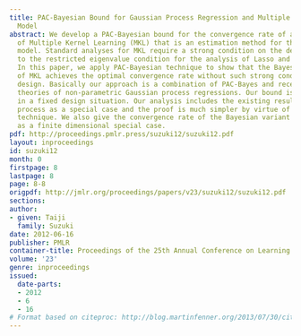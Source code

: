 ```yaml
---
title: PAC-Bayesian Bound for Gaussian Process Regression and Multiple Kernel Additive
  Model
abstract: We develop a PAC-Bayesian bound for the convergence rate of a Bayesian variant
  of Multiple Kernel Learning (MKL) that is an estimation method for the sparse additive
  model. Standard analyses for MKL require a strong condition on the design analogous
  to the restricted eigenvalue condition for the analysis of Lasso and Dantzig selector.
  In this paper, we apply PAC-Bayesian technique to show that the Bayesian variant
  of MKL achieves the optimal convergence rate without such strong conditions on the
  design. Basically our approach is a combination of PAC-Bayes and recently developed
  theories of non-parametric Gaussian process regressions. Our bound is developed
  in a fixed design situation. Our analysis includes the existing result of Gaussian
  process as a special case and the proof is much simpler by virtue of PAC-Bayesian
  technique. We also give the convergence rate of the Bayesian variant of Group Lasso
  as a finite dimensional special case.
pdf: http://proceedings.pmlr.press/suzuki12/suzuki12.pdf
layout: inproceedings
id: suzuki12
month: 0
firstpage: 8
lastpage: 8
page: 8-8
origpdf: http://jmlr.org/proceedings/papers/v23/suzuki12/suzuki12.pdf
sections: 
author:
- given: Taiji
  family: Suzuki
date: 2012-06-16
publisher: PMLR
container-title: Proceedings of the 25th Annual Conference on Learning Theory
volume: '23'
genre: inproceedings
issued:
  date-parts:
  - 2012
  - 6
  - 16
# Format based on citeproc: http://blog.martinfenner.org/2013/07/30/citeproc-yaml-for-bibliographies/
---
```

